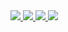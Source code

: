 <a href="https://github.com/anuraghazra/github-readme-stats#github-stats-cards">
<img src="https://github-readme-stats.vercel.app/api?username=torish14&count_private=true&include_all_commits=true&hide=stars&show_icons=true&theme=dracula" />
</a>

<a href="https://github.com/anuraghazra/github-readme-stats#wakatime-week-stats">
<img src="https://github-readme-stats.vercel.app/api/wakatime?username=torish14&theme=dracula&layout=compact&custom_title=torish14's Wakatime Stats" />
</a>

<a href="https://github.com/anuraghazra/github-readme-stats#top-languages-card">
<img src="https://github-readme-stats.vercel.app/api/top-langs/?username=torish14&hide=html,css&theme=dracula&layout=compact" />
</a>

<a href="https://github.com/ryo-ma/github-profile-trophy">
<img src="https://github-profile-trophy.vercel.app/?username=torish14&theme=dracula" />
</a>

